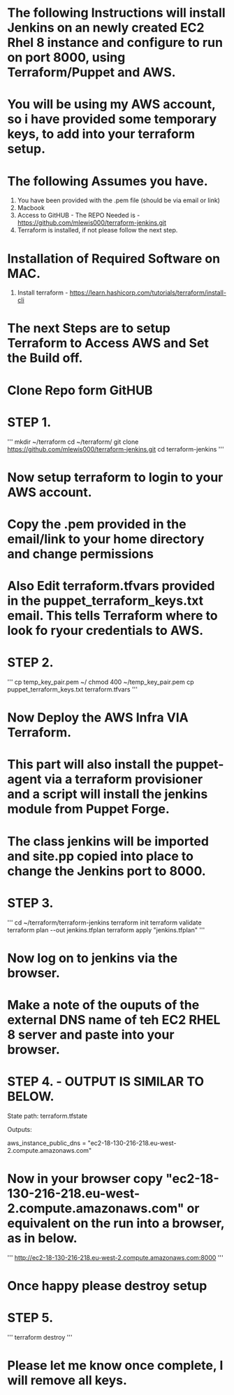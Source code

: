 # The following Instructions will install Jenkins on an newly created EC2 Rhel 8 instance and configure to run on port 8000, using Terraform/Puppet and AWS.
# You will be using my AWS account,  so i have provided some temporary keys, to add into your terraform setup.

# The following Assumes you have.
1. You have been provided with the .pem file (should be via email or link)
2. Macbook
3. Access to GitHUB - The REPO Needed is -  https://github.com/mlewis000/terraform-jenkins.git
4. Terraform is installed,  if not please follow the next step.

# Installation of Required Software on MAC.
1. Install terraform - https://learn.hashicorp.com/tutorials/terraform/install-cli

# The next Steps are to setup Terraform to Access AWS and Set the Build off.

# Clone Repo form GitHUB
# STEP 1.
'''
mkdir ~/terraform
cd ~/terraform/
git clone https://github.com/mlewis000/terraform-jenkins.git
cd terraform-jenkins
'''

# Now setup terraform to login to your AWS account.
# Copy the .pem provided in the email/link to your home directory and change permissions
# Also Edit terraform.tfvars provided in the puppet_terraform_keys.txt email. This tells Terraform where to look fo ryour credentials to AWS.
# STEP 2.
'''
cp temp_key_pair.pem ~/
chmod 400 ~/temp_key_pair.pem
cp puppet_terraform_keys.txt terraform.tfvars
'''

# Now Deploy the AWS Infra VIA Terraform.
# This part will also install the puppet-agent via a terraform provisioner and a script will install the jenkins module from Puppet Forge.
# The class jenkins will be imported and site.pp copied into place to change the Jenkins port to 8000.
# STEP 3.
'''
cd ~/terraform/terraform-jenkins
terraform init
terraform validate
terraform plan --out jenkins.tfplan
terraform apply "jenkins.tfplan"
'''


# Now log on to jenkins via the browser.
# Make a note of the ouputs of the external DNS name of teh EC2 RHEL 8 server and paste into your browser.
# STEP 4.  - OUTPUT IS SIMILAR TO BELOW.

State path: terraform.tfstate

Outputs:

aws_instance_public_dns = "ec2-18-130-216-218.eu-west-2.compute.amazonaws.com"

# Now in your browser copy "ec2-18-130-216-218.eu-west-2.compute.amazonaws.com" or equivalent on the run into a browser, as in below.
'''
http://ec2-18-130-216-218.eu-west-2.compute.amazonaws.com:8000
'''

# Once happy please destroy setup
# STEP 5.
'''
terraform destroy
'''

# Please let me know once complete, I will remove all keys.


